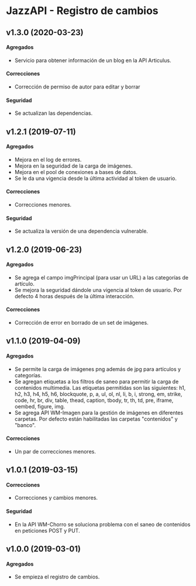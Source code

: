 # JazzAPI - Registro de cambios

## v1.3.0 (2020-03-23)

#### Agregados
- Servicio para obtener información de un blog en la API Articulus.

#### Correcciones

- Corrección de permiso de autor para editar y borrar

#### Seguridad

- Se actualizan las dependencias.

## v1.2.1 (2019-07-11)

#### Agregados

- Mejora en el log de errores.
- Mejora en la seguridad de la carga de imágenes.
- Mejora en el pool de conexiones a bases de datos.
- Se le da una vigencia desde la última actividad al token de usuario.

#### Correcciones

- Correcciones menores.

#### Seguridad

- Se actualiza la versión de una dependencia vulnerable.

## v1.2.0 (2019-06-23)

#### Agregados

- Se agrega el campo imgPrincipal (para usar un URL) a las categorías de artículo.
- Se mejora la seguridad dándole una vigencia al token de usuario. Por defecto 4 horas después de la última interacción.

#### Correcciones

- Corrección de error en borrado de un set de imágenes.

## v1.1.0 (2019-04-09)

#### Agregados

- Se permite la carga de imágenes png además de jpg para artículos y categorías.
- Se agregan etiquetas a los filtros de saneo para permitir la carga de contenidos multimedia. Las etiquetas permitidas son las siguientes: h1, h2, h3, h4, h5, h6, blockquote, p, a, ul, ol, nl, li, b, i, strong, em, strike, code, hr, br, div, table, thead, caption, tbody, tr, th, td, pre, iframe, oembed, figure, img.
- Se agrega API WM-Imagen para la gestión de imágenes en diferentes carpetas. Por defecto están habilitadas las carpetas "contenidos" y "banco".

#### Correcciones

- Un par de correcciones menores.

## v1.0.1 (2019-03-15)

#### Correcciones

- Correcciones y cambios menores.

#### Seguridad

- En la API WM-Chorro se soluciona problema con el saneo de contenidos en peticiones POST y PUT.

## v1.0.0 (2019-03-01)

#### Agregados

- Se empieza el registro de cambios.

